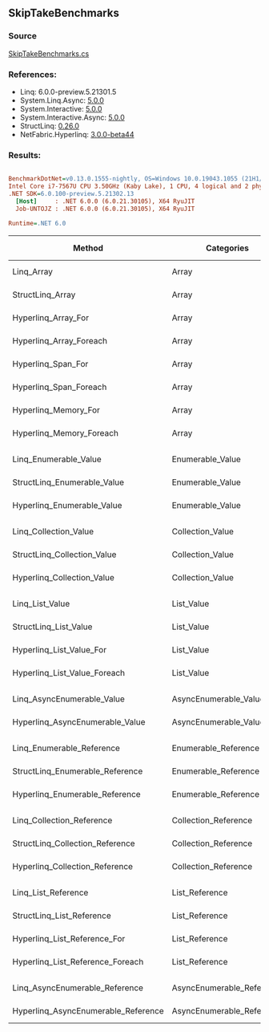 ﻿## SkipTakeBenchmarks

### Source
[SkipTakeBenchmarks.cs](../NetFabric.Hyperlinq.Benchmarks/Benchmarks/SkipTakeBenchmarks.cs)

### References:
- Linq: 6.0.0-preview.5.21301.5
- System.Linq.Async: [5.0.0](https://www.nuget.org/packages/System.Linq.Async/5.0.0)
- System.Interactive: [5.0.0](https://www.nuget.org/packages/System.Interactive/5.0.0)
- System.Interactive.Async: [5.0.0](https://www.nuget.org/packages/System.Interactive.Async/5.0.0)
- StructLinq: [0.26.0](https://www.nuget.org/packages/StructLinq/0.26.0)
- NetFabric.Hyperlinq: [3.0.0-beta44](https://www.nuget.org/packages/NetFabric.Hyperlinq/3.0.0-beta44)

### Results:
``` ini

BenchmarkDotNet=v0.13.0.1555-nightly, OS=Windows 10.0.19043.1055 (21H1/May2021Update)
Intel Core i7-7567U CPU 3.50GHz (Kaby Lake), 1 CPU, 4 logical and 2 physical cores
.NET SDK=6.0.100-preview.5.21302.13
  [Host]     : .NET 6.0.0 (6.0.21.30105), X64 RyuJIT
  Job-UNTOJZ : .NET 6.0.0 (6.0.21.30105), X64 RyuJIT

Runtime=.NET 6.0  

```
|                              Method |                Categories | Skip | Count |        Mean |     Error |    StdDev | Ratio |  Gen 0 | Gen 1 | Gen 2 | Allocated |
|------------------------------------ |-------------------------- |----- |------ |------------:|----------:|----------:|------:|-------:|------:|------:|----------:|
|                          Linq_Array |                     Array |  100 |   100 |   845.25 ns |  3.560 ns |  3.330 ns |  1.00 | 0.0458 |     - |     - |      96 B |
|                    StructLinq_Array |                     Array |  100 |   100 |    50.19 ns |  0.296 ns |  0.262 ns |  0.06 |      - |     - |     - |         - |
|                 Hyperlinq_Array_For |                     Array |  100 |   100 |   227.75 ns |  0.798 ns |  0.707 ns |  0.27 |      - |     - |     - |         - |
|             Hyperlinq_Array_Foreach |                     Array |  100 |   100 |   181.95 ns |  0.795 ns |  0.744 ns |  0.22 |      - |     - |     - |         - |
|                  Hyperlinq_Span_For |                     Array |  100 |   100 |    81.07 ns |  0.268 ns |  0.237 ns |  0.10 |      - |     - |     - |         - |
|              Hyperlinq_Span_Foreach |                     Array |  100 |   100 |   172.28 ns |  0.457 ns |  0.427 ns |  0.20 |      - |     - |     - |         - |
|                Hyperlinq_Memory_For |                     Array |  100 |   100 |   227.28 ns |  1.257 ns |  1.115 ns |  0.27 |      - |     - |     - |         - |
|            Hyperlinq_Memory_Foreach |                     Array |  100 |   100 |   177.62 ns |  1.639 ns |  1.533 ns |  0.21 |      - |     - |     - |         - |
|                                     |                           |      |       |             |           |           |       |        |       |       |           |
|               Linq_Enumerable_Value |          Enumerable_Value |  100 |   100 | 1,451.84 ns |  4.117 ns |  3.649 ns |  1.00 | 0.0687 |     - |     - |     144 B |
|         StructLinq_Enumerable_Value |          Enumerable_Value |  100 |   100 | 1,044.34 ns | 10.380 ns |  9.202 ns |  0.72 | 0.0153 |     - |     - |      32 B |
|          Hyperlinq_Enumerable_Value |          Enumerable_Value |  100 |   100 |   444.77 ns |  1.408 ns |  1.317 ns |  0.31 |      - |     - |     - |         - |
|                                     |                           |      |       |             |           |           |       |        |       |       |           |
|               Linq_Collection_Value |          Collection_Value |  100 |   100 | 1,456.82 ns |  8.496 ns |  7.531 ns |  1.00 | 0.0687 |     - |     - |     144 B |
|         StructLinq_Collection_Value |          Collection_Value |  100 |   100 | 1,009.74 ns |  6.760 ns |  5.992 ns |  0.69 | 0.0153 |     - |     - |      32 B |
|          Hyperlinq_Collection_Value |          Collection_Value |  100 |   100 |   599.00 ns |  2.087 ns |  1.743 ns |  0.41 |      - |     - |     - |         - |
|                                     |                           |      |       |             |           |           |       |        |       |       |           |
|                     Linq_List_Value |                List_Value |  100 |   100 |   795.57 ns |  8.248 ns |  7.312 ns |  1.00 | 0.0458 |     - |     - |      96 B |
|               StructLinq_List_Value |                List_Value |  100 |   100 |   224.50 ns |  0.712 ns |  0.594 ns |  0.28 |      - |     - |     - |         - |
|            Hyperlinq_List_Value_For |                List_Value |  100 |   100 |   652.01 ns |  3.322 ns |  2.944 ns |  0.82 |      - |     - |     - |         - |
|        Hyperlinq_List_Value_Foreach |                List_Value |  100 |   100 |   219.90 ns |  0.867 ns |  0.769 ns |  0.28 |      - |     - |     - |         - |
|                                     |                           |      |       |             |           |           |       |        |       |       |           |
|          Linq_AsyncEnumerable_Value |     AsyncEnumerable_Value |  100 |   100 | 8,059.23 ns | 34.660 ns | 30.725 ns |  1.00 | 0.0763 |     - |     - |     176 B |
|     Hyperlinq_AsyncEnumerable_Value |     AsyncEnumerable_Value |  100 |   100 | 4,271.00 ns | 11.989 ns | 10.628 ns |  0.53 |      - |     - |     - |         - |
|                                     |                           |      |       |             |           |           |       |        |       |       |           |
|           Linq_Enumerable_Reference |      Enumerable_Reference |  100 |   100 | 1,497.90 ns |  5.207 ns |  4.616 ns |  1.00 | 0.0687 |     - |     - |     144 B |
|     StructLinq_Enumerable_Reference |      Enumerable_Reference |  100 |   100 | 1,047.97 ns |  6.071 ns |  5.679 ns |  0.70 | 0.0153 |     - |     - |      32 B |
|      Hyperlinq_Enumerable_Reference |      Enumerable_Reference |  100 |   100 | 1,103.82 ns |  4.664 ns |  4.362 ns |  0.74 | 0.0153 |     - |     - |      32 B |
|                                     |                           |      |       |             |           |           |       |        |       |       |           |
|           Linq_Collection_Reference |      Collection_Reference |  100 |   100 | 1,450.03 ns |  5.975 ns |  5.296 ns |  1.00 | 0.0687 |     - |     - |     144 B |
|     StructLinq_Collection_Reference |      Collection_Reference |  100 |   100 | 1,016.30 ns |  6.790 ns |  6.352 ns |  0.70 | 0.0153 |     - |     - |      32 B |
|      Hyperlinq_Collection_Reference |      Collection_Reference |  100 |   100 | 1,271.16 ns |  6.107 ns |  5.100 ns |  0.88 | 0.0153 |     - |     - |      32 B |
|                                     |                           |      |       |             |           |           |       |        |       |       |           |
|                 Linq_List_Reference |            List_Reference |  100 |   100 |   846.45 ns |  3.989 ns |  3.536 ns |  1.00 | 0.0458 |     - |     - |      96 B |
|           StructLinq_List_Reference |            List_Reference |  100 |   100 | 1,040.79 ns |  3.616 ns |  3.206 ns |  1.23 | 0.0153 |     - |     - |      32 B |
|        Hyperlinq_List_Reference_For |            List_Reference |  100 |   100 |   651.21 ns |  3.925 ns |  3.672 ns |  0.77 |      - |     - |     - |         - |
|    Hyperlinq_List_Reference_Foreach |            List_Reference |  100 |   100 |   219.32 ns |  1.068 ns |  0.892 ns |  0.26 |      - |     - |     - |         - |
|                                     |                           |      |       |             |           |           |       |        |       |       |           |
|      Linq_AsyncEnumerable_Reference | AsyncEnumerable_Reference |  100 |   100 | 8,265.76 ns | 36.451 ns | 30.438 ns |  1.00 | 0.0763 |     - |     - |     176 B |
| Hyperlinq_AsyncEnumerable_Reference | AsyncEnumerable_Reference |  100 |   100 | 5,275.23 ns | 18.599 ns | 17.397 ns |  0.64 | 0.0153 |     - |     - |      32 B |
